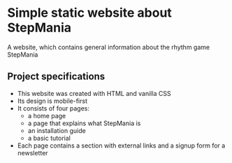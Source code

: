 # Simple static website about StepMania
A website, which contains general information about the rhythm game StepMania

## Project specifications
- This website was created with HTML and vanilla CSS
- Its design is mobile-first
- It consists of four pages:
    - a home page
    - a page that explains what StepMania is
    - an installation guide
    - a basic tutorial
- Each page contains a section with external links and a signup form for a newsletter